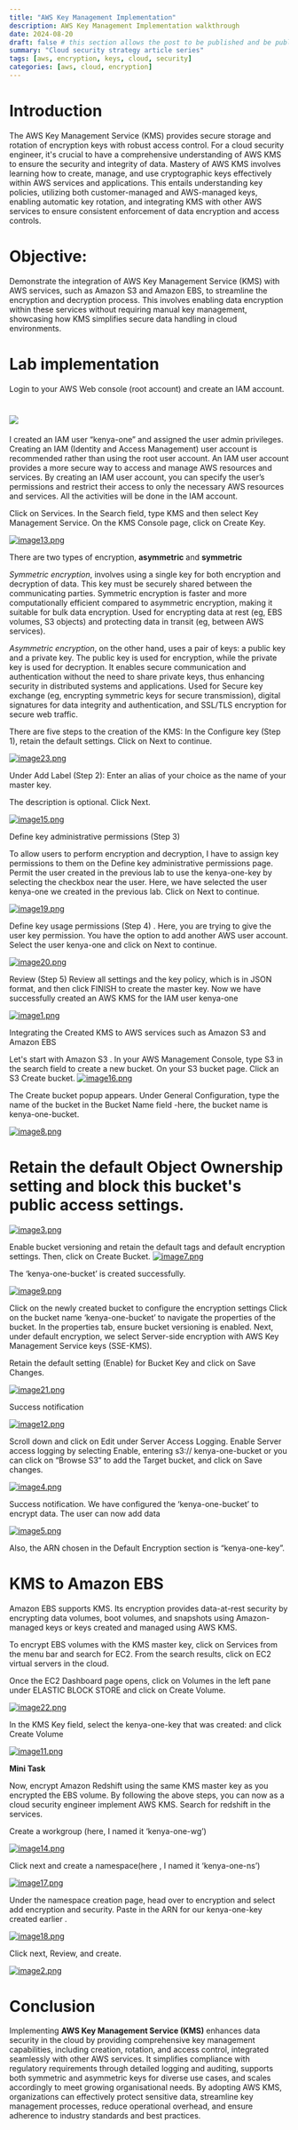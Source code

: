 ```yaml
---
title: "AWS Key Management Implementation"
description: AWS Key Management Implementation walkthrough
date: 2024-08-20
draft: false # this section allows the post to be published and be public, is it is set to true the post will not be published.
summary: "Cloud security strategy article series"
tags: [aws, encryption, keys, cloud, security]
categories: [aws, cloud, encryption]
---
```




 

Introduction
============

The AWS  Key Management Service (KMS) provides secure storage and rotation of encryption keys with robust access control. For a cloud security engineer, it's crucial to have a comprehensive understanding of AWS KMS to ensure the security and integrity of data. Mastery of AWS KMS involves learning how to create, manage, and use cryptographic keys effectively within AWS services and applications. This entails understanding key policies, utilizing both customer-managed and AWS-managed keys, enabling automatic key rotation, and integrating KMS with other AWS services to ensure consistent enforcement of data encryption and access controls.

Objective:
==========

Demonstrate the integration of AWS Key Management Service (KMS) with AWS services, such as Amazon S3 and Amazon EBS, to streamline the encryption and decryption process. This involves enabling data encryption within these services without requiring manual key management, showcasing how KMS simplifies secure data handling in cloud environments.


Lab implementation
==================

Login to your AWS Web console (root account) and create an IAM account.


![](https://i.postimg.cc/RZZTDc7Z/image13.png)
=======================

I created an IAM user “kenya-one” and assigned the user admin privileges. Creating an IAM (Identity and Access Management) user account is recommended rather than using the root user account. An IAM user account provides a more secure way to access and manage AWS resources and services. By creating an IAM user account, you can specify the user’s permissions and restrict their access to only the necessary AWS resources and services.  All the activities will be done in the IAM account.

Click on Services. In the Search field, type KMS and then select Key Management Service. On the KMS Console page, click on Create Key.

[![image13.png](https://i.postimg.cc/RZZTDc7Z/image13.png)](https://postimg.cc/QHv5BKY2)

There are two types of encryption, **asymmetric** and **symmetric**

*Symmetric encryption*, involves using a single key for both encryption and decryption of data. This key must be securely shared between the communicating parties. Symmetric encryption is faster and more computationally efficient compared to asymmetric encryption, making it suitable for bulk data encryption. Used for encrypting data at rest (eg, EBS volumes, S3 objects) and protecting data in transit (eg, between AWS services).

*Asymmetric encryption*, on the other hand, uses a pair of keys: a public key and a private key. The public key is used for encryption, while the private key is used for decryption. It enables secure communication and authentication without the need to share private keys, thus enhancing security in distributed systems and applications.  Used for Secure key exchange (eg, encrypting symmetric keys for secure transmission), digital signatures for data integrity and authentication, and SSL/TLS encryption for secure web traffic.

There are five steps to the creation of the KMS: In the Configure key (Step 1), retain the default settings. Click on Next to continue.

[![image23.png](https://i.postimg.cc/WbXGghBL/image23.png)](https://postimg.cc/hfQQqP4p)

Under Add Label (Step 2): Enter an alias of your choice as the name of your master key.

The description is optional. Click Next.

[![image15.png](https://i.postimg.cc/Hs22zS7N/image15.png)](https://postimg.cc/Xprd7kLK)

Define key administrative permissions (Step 3)

To allow users to perform encryption and decryption, I have to assign key permissions to them on the Define key administrative permissions page. Permit the user created in the previous lab to use the kenya-one-key by selecting the checkbox near the user. Here, we have selected the user kenya-one we created in the previous lab. Click on Next to continue.

[![image19.png](https://i.postimg.cc/QCDQk5Ns/image19.png)](https://postimg.cc/ftHSMV0g)

Define key usage permissions (Step 4) .                                                                                                  Here, you are trying to give the user key permission. You have the option to add another AWS user account. Select the user kenya-one and click on Next to continue.

[![image20.png](https://i.postimg.cc/Wz7M93tZ/image20.png)](https://postimg.cc/gLnXjGVc)

Review (Step 5)                                                                                                                                     Review all settings and the key policy, which is in JSON format, and then click FINISH to create the master key. Now we have successfully created an AWS KMS for the IAM user kenya-one

[![image1.png](https://i.postimg.cc/1z4JfpXj/image1.png)](https://postimg.cc/CZTj2njG)

Integrating the Created KMS to AWS services such as Amazon S3 and Amazon EBS

Let's start with Amazon S3 . In your AWS Management Console, type S3 in the search field to create a new bucket.  On your S3 bucket page. Click an S3 Create bucket. 
[![image16.png](https://i.postimg.cc/vm1tQbSR/image16.png)](https://postimg.cc/xk2z5D2g)

 The Create bucket popup appears. Under General Configuration, type the name of the bucket in the Bucket Name field -here, the bucket name is kenya-one-bucket.

[![image8.png](https://i.postimg.cc/26ZGxr4d/image8.png)](https://postimg.cc/jwRyxV3C)

Retain the default Object Ownership setting and block this bucket's public access settings.
===========================================================================================

[![image3.png](https://i.postimg.cc/Prz6cX02/image3.png)](https://postimg.cc/KRjr32GM)

Enable bucket versioning and  retain the default tags and default encryption settings. Then, click on Create Bucket.
 [![image7.png](https://i.postimg.cc/bvMLbs2N/image7.png)](https://postimg.cc/QBQpZNbR)

The ‘kenya-one-bucket’ is created successfully.

[![image9.png](https://i.postimg.cc/brfTCWT7/image9.png)](https://postimg.cc/KkQB49Cf)

Click on the newly created bucket to configure the encryption settings  Click on the bucket name ‘kenya-one-bucket’ to navigate the properties of the bucket. In the properties tab, ensure bucket versioning is enabled. Next, under default encryption, we select Server-side encryption with AWS Key Management Service keys (SSE-KMS).  

Retain the default setting (Enable) for Bucket Key and click on Save Changes.

[![image21.png](https://i.postimg.cc/NG87GNb0/image21.png)](https://postimg.cc/G92sqxW0)

Success notification

[![image12.png](https://i.postimg.cc/kX9sxrD8/image12.png)](https://postimg.cc/qgb2T5sM)

Scroll down and click on Edit under Server Access Logging. Enable Server access logging by selecting Enable, entering s3:// kenya-one-bucket or you can click on “Browse S3” to add the Target bucket, and click on Save changes.

[![image4.png](https://i.postimg.cc/JzrTWwLm/image4.png)](https://postimg.cc/ZCQPrMnD)

Success notification. We have configured the ‘kenya-one-bucket’  to encrypt data. The user can now add data

[![image5.png](https://i.postimg.cc/J4W6PDYs/image5.png)](https://postimg.cc/4nBQ3dgG)

Also, the ARN chosen in the Default Encryption section is “kenya-one-key”.

KMS to Amazon EBS
=================

Amazon EBS supports KMS. Its encryption provides data-at-rest security by encrypting data volumes, boot volumes, and snapshots using Amazon-managed keys or keys created and managed using AWS KMS.

To encrypt EBS volumes with the KMS master key, click on Services from the menu bar and search for EC2. From the search results, click on EC2 virtual servers in the cloud.

Once the EC2 Dashboard page opens, click on Volumes in the left pane under ELASTIC BLOCK STORE and click on Create Volume.

[![image22.png](https://i.postimg.cc/ncHKXvwG/image22.png)](https://postimg.cc/7bWJcT45)

In the KMS Key field, select the kenya-one-key that was created: and click Create Volume

[![image11.png](https://i.postimg.cc/v85Xg88b/image11.png)](https://postimg.cc/145DbQNj)

**Mini Task**

Now, encrypt Amazon Redshift using the same KMS master key as you encrypted the EBS volume. By following the above steps, you can now as a cloud security engineer implement AWS KMS. Search for redshift in the services.

Create a workgroup (here, I named it ‘kenya-one-wg’)

[![image14.png](https://i.postimg.cc/Sx1GFJd7/image14.png)](https://postimg.cc/mPM97Z0t)

Click next and create a namespace(here , I named it ‘kenya-one-ns’)

[![image17.png](https://i.postimg.cc/1zLcX2L8/image17.png)](https://postimg.cc/xk3bFxjQ)

Under the namespace creation page, head over to encryption and select add encryption and security.  Paste in the ARN for our kenya-one-key created earlier .

[![image18.png](https://i.postimg.cc/bJk0tLh3/image18.png)](https://postimg.cc/sQfZFY1h)

Click next, Review, and create.

[![image2.png](https://i.postimg.cc/VstZqBgy/image2.png)](https://postimg.cc/grYKdh14)

Conclusion
=========

Implementing **AWS Key Management Service (KMS)** enhances data security in the cloud by providing comprehensive key management capabilities, including creation, rotation, and access control, integrated seamlessly with other AWS services. It simplifies compliance with regulatory requirements through detailed logging and auditing, supports both symmetric and asymmetric keys for diverse use cases, and scales accordingly to meet growing organisational needs. By adopting AWS KMS, organizations can effectively protect sensitive data, streamline key management processes, reduce operational overhead, and ensure adherence to industry standards and best practices.